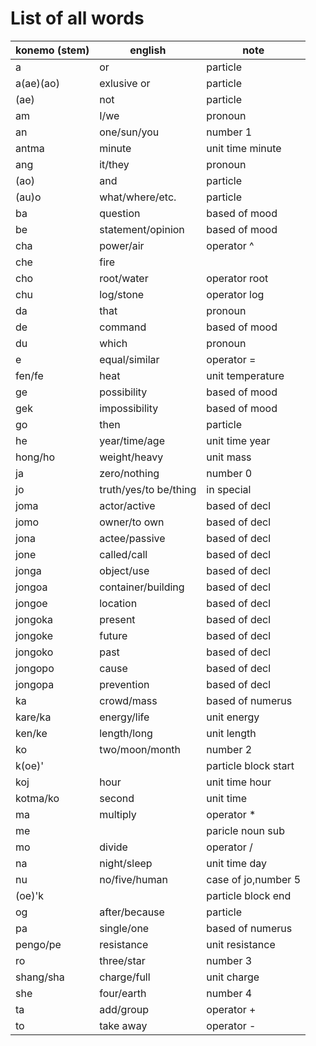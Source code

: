 # List of all words
|konemo (stem)       |english             |note                |
|--------------------|--------------------|--------------------|
|a                   |or                  |particle            |
|a(ae)(ao)           |exlusive or         |particle            |
|(ae)                |not                 |particle            |
|am                  |I/we                |pronoun             |
|an                  |one/sun/you         |number 1            |
|antma               |minute              |unit time minute    |
|ang                 |it/they             |pronoun             |
|(ao)                |and                 |particle            |
|(au)o               |what/where/etc.     |particle            |
|ba                  |question            |based of mood       |
|be                  |statement/opinion   |based of mood       |
|cha                 |power/air           |operator ^          |
|che                 |fire                |
|cho                 |root/water          |operator root       |
|chu                 |log/stone           |operator log        |
|da                  |that                |pronoun             |
|de                  |command             |based of mood       |
|du                  |which               |pronoun             |
|e                   |equal/similar       |operator =          |
|fen/fe              |heat                |unit temperature    |
|ge                  |possibility         |based of mood       |
|gek                 |impossibility       |based of mood       |
|go                  |then                |particle            |
|he                  |year/time/age       |unit time year      |
|hong/ho             |weight/heavy        |unit mass           |
|ja                  |zero/nothing        |number 0            |
|jo                  |truth/yes/to be/thing| in special        |
|joma                |actor/active        |based of decl       |
|jomo                |owner/to own        |based of decl       |
|jona                |actee/passive       |based of decl       |
|jone                |called/call         |based of decl       |
|jonga               |object/use          |based of decl       |
|jongoa              |container/building  |based of decl       |
|jongoe              |location            |based of decl       |
|jongoka             |present             |based of decl       |
|jongoke             |future              |based of decl       |
|jongoko             |past                |based of decl       |
|jongopo             |cause               |based of decl       |
|jongopa             |prevention          |based of decl       |
|ka                  |crowd/mass          |based of numerus    |
|kare/ka             |energy/life         |unit energy         |
|ken/ke              |length/long         |unit length         |
|ko                  |two/moon/month      |number 2            |
|k(oe)'              |                    |particle block start|
|koj                 |hour                |unit time hour      |
|kotma/ko            |second              |unit time           |
|ma                  |multiply            |operator *          |
|me                  |                    |paricle noun sub    |
|mo                  |divide              |operator /          |
|na                  |night/sleep         |unit time day       |
|nu                  |no/five/human       |case of jo,number 5 |
|(oe)'k              |                    |particle block end  |
|og                  |after/because       |particle            |
|pa                  |single/one          |based of numerus    |
|pengo/pe            |resistance          |unit resistance     |
|ro                  |three/star          |number 3            |
|shang/sha           |charge/full         |unit charge         |
|she                 |four/earth          |number 4            |
|ta                  |add/group           |operator +          |
|to                  |take away           |operator -          |
